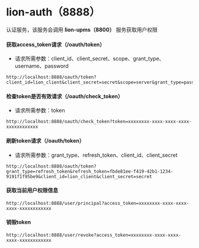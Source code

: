# lion-auth（8888）

认证服务，该服务会调用 **lion-upms（8800）** 服务获取用户权限

#### 获取access_token请求（/oauth/token） 
- 请求所需参数：client_id、client_secret、scope、grant_type、username、password
```http request
http://localhost:8888/oauth/token?client_id=lion_client&client_secret=secret&scope=server&grant_type=password&username=admin&password=123456
```

#### 检查token是否有效请求（/oauth/check_token） 
- 请求所需参数：token
```http request
http://localhost:8888/oauth/check_token?token=xxxxxxxx-xxxx-xxxx-xxxx-xxxxxxxxxxxx
```

#### 刷新token请求（/oauth/token） 
- 请求所需参数：grant_type、refresh_token、client_id、client_secret
```http request
http://localhost:8888/oauth/token?grant_type=refresh_token&refresh_token=fbde81ee-f419-42b1-1234-9191f1f95be9&client_id=lion_client&client_secret=secret
```

#### 获取当前用户权限信息
```http request
http://localhost:8888/user/principal?access_token=xxxxxxxx-xxxx-xxxx-xxxx-xxxxxxxxxxxx
```

#### 销毁token
```http request
http://localhost:8888/user/revoke?access_token=xxxxxxxx-xxxx-xxxx-xxxx-xxxxxxxxxxxx
```